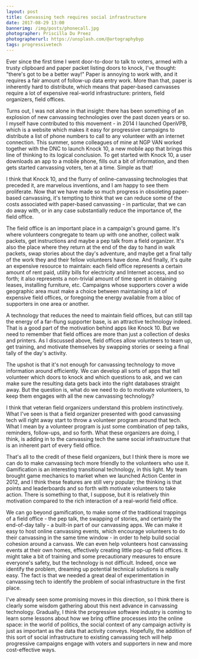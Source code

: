 ```yaml
---
layout: post
title: Canvassing tech requires social infrastructure
date: 2017-08-29 13:00
bannerimg: /img/posts/phonecall.jpg
photographer: Priscilla Du Preez
photographerurl: https://unsplash.com/@artographybyp
tags: progressivetech
---
```


Ever since the first time I went door-to-door to talk to voters, armed with a trusty clipboard and paper packet listing doors to knock, I've thought: "there's got to be a better way!" Paper is annoying to work with, and it requires a fair amount of follow-up data entry work. More than that, paper is inherently hard to distribute, which means that paper-based canvasses require a lot of expensive real-world infrastructure: printers, field organizers, field offices.

Turns out, I was not alone in that insight: there has been something of an explosion of new canvassing technologies over the past dozen years or so. I myself have contributed to this movement - in 2014 I launched OpenVPB, which is a website which makes it easy for progressive campaigns to distribute a list of phone numbers to call to any volunteer with an internet connection. This summer, some colleagues of mine at NGP VAN worked together with the DNC to launch Knock 10, a new mobile app that brings this line of thinking to its logical conclusion. To get started with Knock 10, a user downloads an app to a mobile phone, fills out a bit of information, and then gets started canvassing voters, ten at a time. Simple as that!

I think that Knock 10, and the flurry of online-canvassing technologies that preceded it, are marvelous inventions, and I am happy to see them proliferate. Now that we have made so much progress in obsoleting paper-based canvassing, it's tempting to think that we can reduce some of the costs associated with paper-based canvassing - in particular, that we can do away with, or in any case substantially reduce the importance of, the field office.

The field office is an important place in a campaign's ground game. It's where volunteers congregate to team up with one another, collect walk packets, get instructions and maybe a pep talk from a field organizer. It's also the place where they return at the end of the day to hand in walk packets, swap stories about the day's adventure, and maybe get a final tally of the work they and their fellow volunteers have done. And finally, it's quite an expensive resource to maintain: each field office represents a certain amount of rent paid, utility bills for electricity and Internet access, and so forth; it also represents a non-trivial amount of time spent in obtaining leases, installing furniture, etc. Campaigns whose supporters cover a wide geographic area must make a choice between maintaining a lot of expensive field offices, or foregoing the energy available from a bloc of supporters in one area or another.

A technology that reduces the need to maintain field offices, but can still tap the energy of a far-flung supporter base, is an attractive technology indeed. That is a good part of the motivation behind apps like Knock 10. But we need to remember that field offices are more than just a collection of desks and printers. As I discussed above, field offices allow volunteers to team up, get training, and motivate themselves by swapping stories or seeing a final tally of the day's activity.

The upshot is that it's not enough for canvassing technology to move information around efficiently. We can develop all sorts of apps that tell volunteer which doors to knock and which questions to ask, and we can make sure the resulting data gets back into the right databases straight away. But the question is, what do we need to do to motivate volunteers, to keep them engages with all the new canvassing technology?

I think that veteran field organizers understand this problem instinctively. What I've seen is that a field organizer presented with good canvassing tech will right away start to throw a volunteer program around that tech. What I mean by a volunteer program is just some combination of pep talks, reminders, follow-ups, and so forth. What these organizers are doing, I think, is adding in to the canvassing tech the same social infrastructure that is an inherent part of every field office.

That's all to the credit of these field organizers, but I think there is more we can do to make canvassing tech more friendly to the volunteers who use it. Gamification is an interesting transitional technology, in this light. My team brought game mechanics to market when we launched Action Center in 2012, and I think these features are still very popular; the thinking is that points and leaderboards and so forth with motivate volunteers to take action. There is something to that, I suppose, but it is relatively thin motivation compared to the rich interaction of a real-world field office.

We can go beyond gamification, to make some of the traditional trappings of a field office - the pep talk, the swapping of stories, and certainly the end-of-day tally - a built-in part of our canvassing apps. We can make it easy to host online canvassing events, which encourage volunteers to do their canvassing in the same time window - in order to help build social cohesion around a canvass. We can even help volunteers host canvassing events at their own homes, effectively creating little pop-up field offices. It might take a bit of training and some precautionary measures to ensure everyone's safety, but the technology is not difficult. Indeed, once we identify the problem, dreaming up potential technical solutions is really easy. The fact is that we needed a great deal of experimentation in canvassing tech to identify the problem of social infrastructure in the first place.

I've already seen some promising moves in this direction, so I think there is clearly some wisdom gathering about this next advance in canvassing technology. Gradually, I think the progressive software industry is coming to learn some lessons about how we bring offline processes into the online space: in the world of politics, the social context of any campaign activity is just as important as the data that activity conveys. Hopefully, the addition of this sort of social infrastructure to existing canvassing tech will help progressive campaigns engage with voters and supporters in new and more cost-effective ways.
